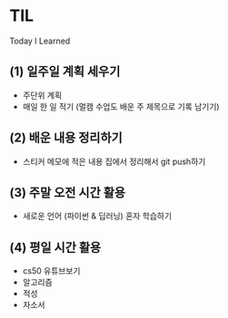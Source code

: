 # TIL

Today I Learned 

## (1) 일주일 계획 세우기 

- 주단위 계획  
- 매일 한 일 적기 (멀캠 수업도 배운 주 제목으로 기록 남기기)

## (2) 배운 내용 정리하기

- 스티커 메모에 적은 내용 집에서 정리해서 git push하기

## (3) 주말 오전 시간 활용 

- 새로운 언어 (파이썬 & 딥러닝) 혼자 학습하기

## (4) 평일 시간 활용

- cs50 유튜브보기 
- 알고리즘
- 적성 
- 자소서 
